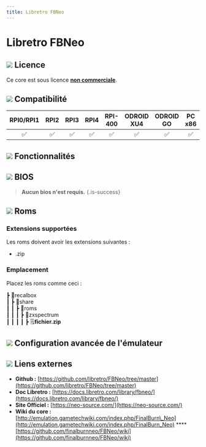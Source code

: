 ```yaml
---
title: Libretro FBNeo
---
```


# Libretro FBNeo



## ![](/migration-images/emulateurs/ordinosaures/zx-spectrum/gerald-g-parchment-background-or-border-5.svg) Licence

Ce core est sous licence [**non commerciale**](https://github.com/finalburnneo/FBNeo/blob/master/src/license.txt).

## ![](/migration-images/emulateurs/ordinosaures/zx-spectrum/compatibility.png) Compatibilité

| RPI0/RPI1 | RPI2 | RPI3 | RPI4 | RPI-400 | ODROID XU4 | ODROID GO | PC x86 | PC X86\_64 |
| :---: | :---: | :---: | :---: | :---: | :---: | :---: | :---: | :---: |
| ✅ | ✅ | ✅ | ✅ | ✅ | ✅ | ✅ | ✅ | ✅ |

## ![](/migration-images/emulateurs/ordinosaures/zx-spectrum/cogwheel-145804_640.png) Fonctionnalités



## ![](/migration-images/emulateurs/ordinosaures/zx-spectrum/tqfp32.svg) BIOS


>**Aucun bios n'est requis.**
{.is-success}

## ![](/migration-images/emulateurs/ordinosaures/zx-spectrum/rom-30098_640.png) Roms

### **Extensions supportées**

Les roms doivent avoir les extensions suivantes :

* .zip

### **Emplacement**

Placez les roms comme ceci : 

┣ 📁recalbox  
┃ ┣ 📁share  
┃ ┃ ┣ 📁roms  
┃ ┃ ┃ ┣ 📁zxspectrum  
┃ ┃ ┃ ┃ ┣ 🗒**fichier.zip**  

## ![](/migration-images/emulateurs/ordinosaures/zx-spectrum/hammer-28636_640.png) Configuration avancée de l'émulateur



## ![](/migration-images/emulateurs/ordinosaures/zx-spectrum/kisspng-web-development-world-wide-web-computer-icons-webs-world-wide-web-icon-png-5ab05c24477216.4540070115215073642927.png) Liens externes

* **Github :** [https://github.com/libretro/FBNeo/tree/master](https://github.com/libretro/FBNeo/tree/master)
* **Doc Libretro :** [https://docs.libretro.com/library/fbneo/](https://docs.libretro.com/library/fbneo/)
* **Site Officiel :** [https://neo-source.com/](https://neo-source.com/)
* **Wiki du core :** [http://emulation.gametechwiki.com/index.php/FinalBurn\_Neo](http://emulation.gametechwiki.com/index.php/FinalBurn_Neo) ****[https://github.com/finalburnneo/FBNeo/wiki](https://github.com/finalburnneo/FBNeo/wiki)

